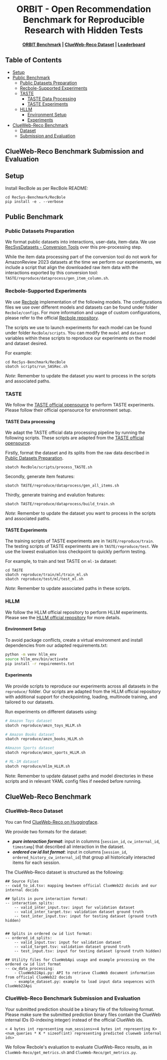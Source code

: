 <h1 align="center"> 
    ORBIT - Open Recommendation Benchmark for Reproducible Research with Hidden Tests
</h1>


<h4 align="center">
    <p>
        <a href="https://www.open-reco-bench.ai/leaderboard">ORBIT Benchmark</a> |
        <a href="https://huggingface.co/datasets/cx-cmu/ClueWeb-Reco">ClueWeb-Reco Dataset</a> |
        <a href="https://www.open-reco-bench.ai/leaderboard">Leaderboard</a> 
    <p>
</h4>



## Table of Contents

- [Setup](#setup)
- [Public Benchmark](#public-benchmark)
    - [Public Datasets Preparation](#public-datasets-preparation)
    - [Recbole-Supported Experiments](#recbole-supported-experiments)
    - [TASTE](#taste)
        - [TASTE Data Processing](#taste-data-processing)
        - [TASTE Experiments](#taste-experiments)
    - [HLLM](#hllm)
        - [Environment Setup](#environment-setup)
        - [Experiments](#experiments)
- [ClueWeb-Reco Benchmark](#clueweb-reco-benchmark)
    - [Dataset](#clueweb-reco-dataset)
    - [Submission and Evaluation](#clueweb-reco-benchmark-submission-and-evaluation)



## ClueWeb-Reco Benchmark Submission and Evaluation 


<!-- -------------------------- -->
<!-- -------------------------- -->
## Setup 


Install RecBole as per RecBole README: 

    cd RecSys-Benchmark/RecBole
    pip install -e . --verbose 



<!-- -------------------------- -->
<!-- -------------------------- -->
## Public Benchmark


<!-- -------------------------- -->
### Public Datasets Preparation 
We format public datasets into interactions, user-data, item-data. 
We use [RecSysDatasets - Conversion Tools](https://github.com/RUCAIBox/RecSysDatasets/tree/master/conversion_tools) over this pre-processing step. 

While the item data processing part of the conversion tool do not work for AmazonReview 2023 datasets at the time we perform our experiements, we include a script that align the downloaded raw item data with the interactions exported by this conversion tool: `TASTE/reproduce/dataprocess/gen_item_column.sh`.   


<!-- -------------------------- -->
### Recbole-Supported Experiments 


We use [Recbole](https://github.com/RUCAIBox/RecBole) implementation of the following models. The configurations files we use over different models and datasets can be found under folder `Recbole/configs`. For more information and usage of custom configurations, please refer to the official [Recbole repository](https://github.com/RUCAIBox/RecBole).  

The scripts we use to launch experiments for each model can be found under folder `RecBole/scripts`. 
You can modify the `model` and `dataset` variables within these scripts to reproduce our experiments on the model and dataset desired. 

For example: 

    cd RecSys-Benchmark/RecBole
    sbatch scripts/run_SASRec.sh

*Note*: Remember to update the dataset you want to process in the scripts and associated paths.  


### TASTE 

We follow the [TASTE official opensource](https://github.com/OpenMatch/TASTE) to perform TASTE experiments. Please follow their official opensource for environment setup. 

#### TASTE Data processing 

We adapt the TASTE official data processing pipeline by running the following scripts. These scripts are adapted from the [TASTE official opensource](https://github.com/OpenMatch/TASTE). 

Firstly, format the dataset and its splits from the raw data described in [Public Datasets Preparation](#public-datasets-preparation). 

    sbatch RecBole/scripts/process_TASTE.sh

Secondly, generate item features: 

    sbatch TASTE/reproduce/dataprocess/gen_all_items.sh

Thirdly, generate training and evalution features: 

    sbatch TASTE/reproduce/dataprocess/build_train.sh

*Note*: Remember to update the dataset you want to process in the scripts and associated paths.  


#### TASTE Experiments 

The training scripts of TASTE experiments are in `TASTE/reproduce/train`. 
The testing scripts of TASTE experiments are in `TASTE/reproduce/test`. We use the lowest evaluation loss checkpoint to quickly perform testing.  

For example, to train and test TASTE on `ml-1m` dataset: 

    cd TASTE 
    sbatch reproduce/train/ml/train_ml.sh
    sbatch reproduce/test/ml/test_ml.sh


*Note*: Remember to update associated paths in these scripts.  


### HLLM
We follow the HLLM official repository to perform HLLM experiments. Please see the [HLLM official repository](https://github.com/bytedance/HLLM) for more details.

#### Environment Setup
To avoid package conflicts, create a virtual environment and install dependencies from our adapted requirements.txt:
```bash
python -m venv hllm_env
source hllm_env/bin/activate
pip install -r requirements.txt
```

#### Experiments
We provide scripts to reproduce our experiments across all datasets in the `reproduce/` folder. Our scripts are adapted from the HLLM official repository with additional support for checkpointing, loading, multinode training, and tailored to our datasets.

Run experiments on different datasets using:
```bash
# Amazon Toys dataset
sbatch reproduce/amzn_toys_HLLM.sh

# Amazon Books dataset
sbatch reproduce/amzn_books_HLLM.sh

#Amazon Sports dataset
sbatch reproduce/amzn_sports_HLLM.sh

# ML-1M dataset
sbatch reproduce/ml1m_HLLM.sh
```

Note: Remember to update dataset paths and model directories in these scripts and in relevant YAML config files if needed before running.


<!-- -------------------------- -->
<!-- -------------------------- -->
## ClueWeb-Reco Benchmark


<!-- -------------------------- -->
### ClueWeb-Reco Dataset

You can find [ClueWeb-Reco on Huggingface](https://huggingface.co/datasets/cx-cmu/ClueWeb-Reco). 

We provide two formats for the dataset: 

- ***pure interaction format***: input in columms [`session_id`, `cw_internal_id`, `timestamp`] that described all interaction in the dataset. 
- ***ordered cw id list format***: input in columns [`session_id`, `ordered_history_cw_internal_id`] that group all historically interacted items for each session. 

The ClueWeb-Reco dataset is structured as the following: 

    ## Source Files 
    -- cwid_to_id.tsv: mapping bewteen official ClueWeb22 docids and our internal docids

    ## Splits in pure interaction format: 
    -- interaction_splits: 
        -- valid_inter_input.tsv: input for validation dataset 
        -- valid_inter_target.tsv: validation dataset ground truth
        -- test_inter_input.tsv: input for testing dataset (ground truth hidden)


    ## Splits in ordered cw id list format: 
    -- ordered_id_splits: 
        -- valid_input.tsv: input for validation dataset 
        -- valid_target.tsv: validation dataset ground truth
        -- test_input.tsv: input for testing dataset (ground truth hidden) 

    ## Utility files for ClueWebApi usage and example processing on the ordered cw id list format  
    -- cw_data_processing: 
        - ClueWeb22Api.py: API to retrieve ClueWeb document information from official ClueWeb22 docids
        - example_dataset.py: example to load input data sequences with ClueWeb22Api



<!-- -------------------------- -->
### ClueWeb-Reco Benchmark Submission and Evaluation 

Your submitted prediction should be a binary file of the following format. Please make sure the submitted prediction binary files contain the ClueWeb internal IDs (0-indexing integer) instead of the official ClueWeb ids. 


    < 4 bytes int representing num_sessions><4 bytes int representing K><num_queries * K * sizeof(int) representing predicted clueweb internal ids>


We follow Recbole's evaluation to evaluate ClueWeb-Reco results, as in  `ClueWeb-Reco/get_metrics.sh` and `ClueWeb-Reco/get_metrics.py`. 
